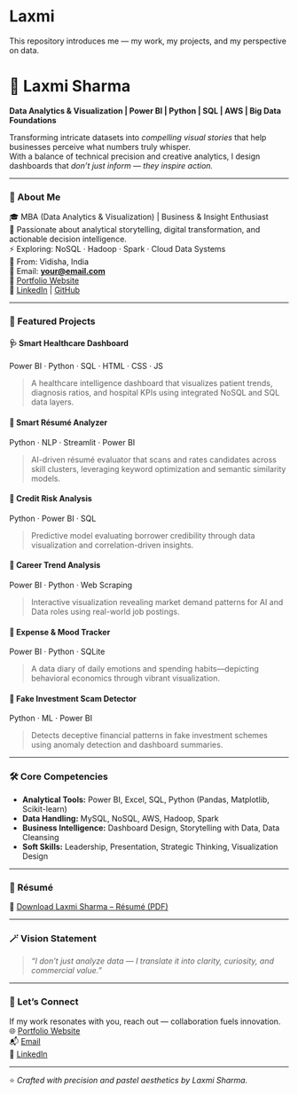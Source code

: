 # Laxmi
This repository introduces me — my work, my projects, and my perspective on data.

# 💫 Laxmi Sharma  

**Data Analytics & Visualization | Power BI | Python | SQL | AWS | Big Data Foundations**

Transforming intricate datasets into *compelling visual stories* that help businesses perceive what numbers truly whisper.  
With a balance of technical precision and creative analytics, I design dashboards that *don’t just inform — they inspire action.*

---

### 🧠 About Me  
🎓 MBA (Data Analytics & Visualization) | Business & Insight Enthusiast  
💼 Passionate about analytical storytelling, digital transformation, and actionable decision intelligence.  
⚡ Exploring: NoSQL · Hadoop · Spark · Cloud Data Systems  
📍 From: Vidisha, India  
📩 Email: **your@email.com**  
🔗 [Portfolio Website](https://yourusername.github.io/laxmi-portfolio)  
🔗 [LinkedIn](https://linkedin.com/in/yourlinkedinid) | [GitHub](https://github.com/yourusername)

---

### 🚀 Featured Projects  

#### 🩺 **Smart Healthcare Dashboard**
Power BI · Python · SQL · HTML · CSS · JS  
> A healthcare intelligence dashboard that visualizes patient trends, diagnosis ratios, and hospital KPIs using integrated NoSQL and SQL data layers.

#### 🧾 **Smart Résumé Analyzer**  
Python · NLP · Streamlit · Power BI  
> AI-driven résumé evaluator that scans and rates candidates across skill clusters, leveraging keyword optimization and semantic similarity models.

#### 💸 **Credit Risk Analysis**  
Python · Power BI · SQL  
> Predictive model evaluating borrower credibility through data visualization and correlation-driven insights.

#### 💼 **Career Trend Analysis**  
Power BI · Python · Web Scraping  
> Interactive visualization revealing market demand patterns for AI and Data roles using real-world job postings.

#### 🧮 **Expense & Mood Tracker**  
Power BI · Python · SQLite  
> A data diary of daily emotions and spending habits—depicting behavioral economics through vibrant visualization.

#### 🤖 **Fake Investment Scam Detector**  
Python · ML · Power BI  
> Detects deceptive financial patterns in fake investment schemes using anomaly detection and dashboard summaries.

---

### 🛠️ Core Competencies
- **Analytical Tools:** Power BI, Excel, SQL, Python (Pandas, Matplotlib, Scikit-learn)  
- **Data Handling:** MySQL, NoSQL, AWS, Hadoop, Spark  
- **Business Intelligence:** Dashboard Design, Storytelling with Data, Data Cleansing  
- **Soft Skills:** Leadership, Presentation, Strategic Thinking, Visualization Design  

---

### 📂 Résumé  
📄 [Download Laxmi Sharma – Résumé (PDF)]()

---

### 🪄 Vision Statement  
> *“I don’t just analyze data — I translate it into clarity, curiosity, and commercial value.”*

---

### 🧩 Let’s Connect  
If my work resonates with you, reach out — collaboration fuels innovation.  
🌐 [Portfolio Website]()  
📬 [Email]()  
💼 [LinkedIn]() 

---
⭐ *Crafted with precision and pastel aesthetics by Laxmi Sharma.*

